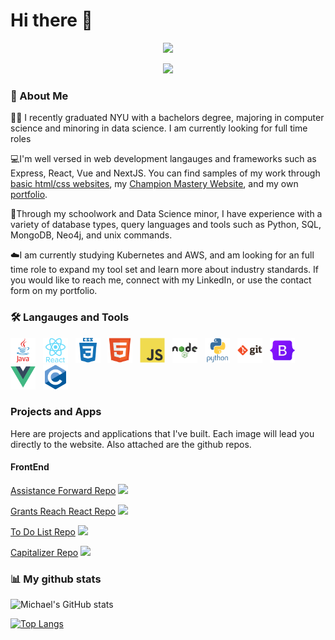 
# Hi there 👋

<!--
**michael-shu/michael-shu** is a ✨ _special_ ✨ repository because its `README.md` (this file) appears on your GitHub profile.

Here are some ideas to get you started:

- 🔭 I’m currently working on ...
- 🌱 I’m currently learning ...
- 👯 I’m looking to collaborate on ...
- 🤔 I’m looking for help with ...
- 💬 Ask me about ...
- 📫 How to reach me: ...
- 😄 Pronouns: ...
- ⚡ Fun fact: ...
-->

<div align = "center">
  <img width = "350" src = "https://camo.githubusercontent.com/2366b34bb903c09617990fb5fff4622f3e941349e846ddb7e73df872a9d21233/68747470733a2f2f63646e2e6472696262626c652e636f6d2f75736572732f3733303730332f73637265656e73686f74732f363538313234332f6176656e746f2e676966">
  
  <a href = "https://www.linkedin.com/in/michael-shu-nyc"><img src = "https://img.shields.io/badge/LinkedIn-0077B5?style=for-the-       badge&logo=linkedin&logoColor=white" width = "150"/></a>
</div>



### 🚀 About Me 

👨‍🎓 I recently graduated NYU with a bachelors degree, majoring in computer science and minoring in data science. I am currently looking for full time roles

💻I'm well versed in web development langauges and frameworks such as Express, React, Vue and NextJS. You can find samples of my work through [basic html/css websites](https://michael-shu.github.io/copyWebsiteAssistanceForward/), my [Champion Mastery Website](https://champion-mastery-op-gg.herokuapp.com/), and my own [portfolio](http://www.michael-shu.com). 

🐍Through my schoolwork and Data Science minor, I have experience with a variety of database types,  query languages and tools such as Python, SQL, MongoDB, Neo4j, and unix commands.

☁️I am currently studying Kubernetes and AWS, and am looking for an full time role to expand my tool set and learn more about industry standards. 
If you would like to reach me, connect with my LinkedIn, or use the contact form on my portfolio.

###

### 🛠️ Langauges and Tools
<div>
  <img src="https://github.com/devicons/devicon/blob/master/icons/java/java-original-wordmark.svg" title="Java" alt="Java" width="40" height="40"/>&nbsp;&nbsp;
  <img src="https://github.com/devicons/devicon/blob/master/icons/react/react-original-wordmark.svg" title="React" alt="React" width="40" height="40"/>&nbsp;&nbsp;
  <img src="https://github.com/devicons/devicon/blob/master/icons/css3/css3-plain-wordmark.svg"  title="CSS3" alt="CSS" width="40" height="40"/>&nbsp;&nbsp;
  <img src="https://github.com/devicons/devicon/blob/master/icons/html5/html5-original.svg" title="HTML5" alt="HTML" width="40" height="40"/>&nbsp;&nbsp;
  <img src="https://github.com/devicons/devicon/blob/master/icons/javascript/javascript-original.svg" title="JavaScript" alt="JavaScript" width="40" height="40"/>&nbsp;&nbsp;
  <img src="https://github.com/devicons/devicon/blob/master/icons/nodejs/nodejs-original-wordmark.svg" title="NodeJS" alt="NodeJS" width="40" height="40"/>&nbsp;&nbsp;
  <img src = "https://github.com/devicons/devicon/blob/master/icons/python/python-original-wordmark.svg" title = "Python" alt = "Python" width = "40" height = "40"/>&nbsp;&nbsp;
  <img src="https://github.com/devicons/devicon/blob/master/icons/git/git-original-wordmark.svg" title="Git" alt="Git" width="40" height="40"/>&nbsp;&nbsp;
  <img src = "https://github.com/devicons/devicon/blob/master/icons/bootstrap/bootstrap-original.svg" title = "Bootstrap" width = "40" height = "40"/>&nbsp;&nbsp;
  <img src = "https://github.com/devicons/devicon/blob/master/icons/vuejs/vuejs-original.svg" title = "Vue" width = "40" height = "40"/>&nbsp;&nbsp;
  <img src = "https://github.com/devicons/devicon/blob/master/icons/c/c-original.svg" title = "C" width = "40" height = "40"/>&nbsp;&nbsp;
</div>

### Projects and Apps

Here are projects and applications that I've built. Each image will lead you directly to the website. Also attached are the github repos.

#### FrontEnd
[Assistance Forward Repo](https://github.com/michael-shu/copyWebsiteAssistanceForward)
[<img src = "https://github.com/michael-shu/images/blob/main/assistanceForward.png">](https://michael-shu.github.io/copyWebsiteAssistanceForward/)

[Grants Reach React Repo](https://github.com/michael-shu/grants-reach-react)
[<img src = "https://github.com/michael-shu/images/blob/main/grantsReach.png">](https://github.com/michael-shu/grants-reach-react)

[To Do List Repo](https://github.com/michael-shu/toDoList)
[<img src = "https://github.com/michael-shu/images/blob/main/task%20list.png">](https://michael-shu.github.io/toDoList/)

[Capitalizer Repo](https://github.com/michael-shu/capitalizer-react)
[<img src = "https://github.com/michael-shu/images/blob/main/capitalizer.png">](https://michael-shu.github.io/capitalizer-react/)


### 📊 My github stats
![Michael's GitHub stats](https://github-readme-stats.vercel.app/api?username=michael-shu&show_icons=true&theme=transparent)

[![Top Langs](https://github-readme-stats.vercel.app/api/top-langs/?username=michael-shu)](https://github.com/anuraghazra/github-readme-stats)

